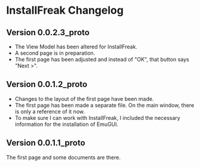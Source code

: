 # InstallFreak Changelog

## Version 0.0.2.3_proto

- The View Model has been altered for InstallFreak.
- A second page is in preparation.
- The first page has been adjusted and instead of "OK", that button says "Next >".

## Version 0.0.1.2_proto

- Changes to the layout of the first page have been made.
- The first page has been made a separate file. On the main window, there is only a reference of it now.
- To make sure I can work with InstallFreak, I included the necessary information for the installation of EmuGUI.

## Version 0.0.1.1_proto

The first page and some documents are there.
